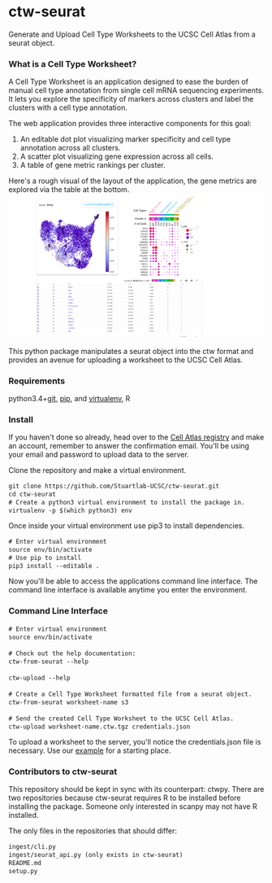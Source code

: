 # ctw-seurat
Generate and Upload Cell Type Worksheets to the UCSC Cell Atlas from a seurat object.

### What is a Cell Type Worksheet?
A Cell Type Worksheet is an application designed to ease the burden of manual cell type annotation from single cell
mRNA sequencing experiments. It lets you explore the specificity of markers across clusters and label the clusters
with a cell type annotation.

The web application provides three interactive components for this goal:

1. An editable dot plot visualizing marker specificity and cell type annotation across all clusters.
2. A scatter plot visualizing gene expression across all cells.
3. A table of gene metric rankings per cluster.

Here's a rough visual of the layout of the application, the gene metrics are explored via the table at the bottom.
![Alt text](cell_atlas_layout.png)

This python package manipulates a seurat object into the ctw format and provides an avenue for uploading a worksheet to the UCSC Cell Atlas.

### Requirements
python3.4+[git](https://gist.github.com/derhuerst/1b15ff4652a867391f03), [pip](https://pip.pypa.io/en/stable/installing/), and [virtualenv](https://virtualenv.pypa.io/en/latest/installation/), R

### Install

If you haven't done so already, head over to the [Cell Atlas registry](https://cellatlasapi.ucsc.edu/user/register)
and make an account, remember to answer the confirmation email. You'll be using your email and password to upload
data to the server.

Clone the repository and make a virtual environment.
```
git clone https://github.com/Stuartlab-UCSC/ctw-seurat.git
cd ctw-seurat
# Create a python3 virtual environment to install the package in.
virtualenv -p $(which python3) env
```
 Once inside your virtual environment use pip3 to install dependencies.
```
# Enter virtual environment
source env/bin/activate
# Use pip to install
pip3 install --editable .
```
Now you'll be able to access the applications command line interface. The command line interface is available anytime you enter the environment.
### Command Line Interface
```
# Enter virtual environment
source env/bin/activate

# Check out the help documentation:
ctw-from-seurat --help

ctw-upload --help

# Create a Cell Type Worksheet formatted file from a seurat object.
ctw-from-seurat worksheet-name s3

# Send the created Cell Type Worksheet to the UCSC Cell Atlas.
ctw-upload worksheet-name.ctw.tgz credentials.json
```

To upload a worksheet to the server, you'll notice the credentials.json file is necessary. Use our
[example](https://github.com/Stuartlab-UCSC/ctw-seurat/blob/master/credentials.json) for a starting
place.

### Contributors to ctw-seurat
This repository should be kept in sync with its counterpart: ctwpy. There are two 
repositories because ctw-seurat requires R to be installed before installing the package. 
Someone only interested in scanpy may not have R installed.

The only files in the repositories that should differ:
 ```
 ingest/cli.py
 ingest/seurat_api.py (only exists in ctw-seurat)
 README.md
 setup.py
``` 
